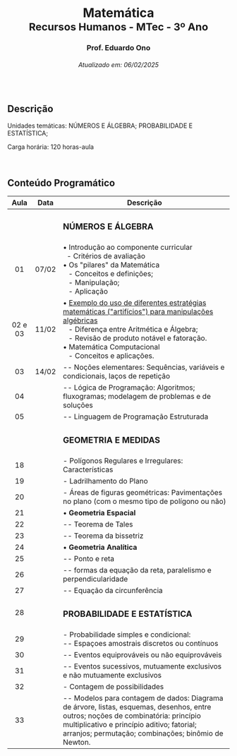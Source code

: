 <h1 align="center">Matemática<br><sub>Recursos Humanos - MTec - 3º Ano</sub></h1>
<h3 align="center">Prof. Eduardo Ono</h3>
<h6 align="center">Atualizado em: 06/02/2025</h6>

&nbsp;

## Descrição

Unidades temáticas: NÚMEROS E ÁLGEBRA; PROBABILIDADE E ESTATÍSTICA;

Carga horária: 120 horas-aula

&nbsp;

## Conteúdo Programático

|   Aula  | Data  | Descrição |
|   :-:   |  :-:  | --- |
|         |       | <h3>NÚMEROS E ÁLGEBRA</h3> |
|   01    | 07/02 | &bull; Introdução ao componente curricular<br>&nbsp; - Critérios de avaliação<br>&bull; Os "pilares" da Matemática<br>&ensp; - Conceitos e definições;<br>&ensp; - Manipulação;<br>&ensp; - Aplicação |
| 02 e 03 | 11/02 | &bull; [Exemplo do uso de diferentes estratégias matemáticas ("artifícios") para manipulações algébricas](https://github.com/eduardo-ono/Fundamentos-de-Matematica/blob/main/conteudo/04-exponenciais-e-logaritmos/exercicios-resolvidos/exr-2021-08-01.ipynb)<br>&ensp; - Diferença entre Aritmética e Álgebra;<br>&ensp; - Revisão de produto notável e fatoração.<br>&bull; Matemática Computacional<br>&ensp; - Conceitos e aplicações. |
|  03  | 14/02 | -- Noções elementares: Sequências, variáveis e condicionais, laços de repetição |
|  04  |       | -- Lógica de Programação: Algoritmos; fluxogramas; modelagem de problemas e de soluções |
|  05  |       | -- Linguagem de Programação Estruturada |
|      |       | <h3>GEOMETRIA E MEDIDAS</h3> |
|  18  |       | - Polígonos Regulares e Irregulares: Características |
|  19  |       | - Ladrilhamento do Plano |
|  20  |       | - Áreas de figuras geométricas: Pavimentações no plano (com o mesmo tipo de polígono ou não) |
|  21  |       | &bull; __Geometria Espacial__ |
|  22  |       | -- Teorema de Tales |
|  23  |       | -- Teorema da bissetriz |
|  24  |       | &bull; __Geometria Analítica__ |
|  25  |       | -- Ponto e reta |
|  26  |       | -- formas da equação da reta, paralelismo e perpendicularidade |
|  27  |       | -- Equação da circunferência |
|  28  |       | <h3>PROBABILIDADE E ESTATÍSTICA</h3> |
|  29  |       | - Probabilidade simples e condicional:<br>-- Espaçoes amostrais discretos ou contínuos |
|  30  |       | -- Eventos equiprováveis ou não equiprováveis |
|  31  |       | -- Eventos sucessivos, mutuamente exclusivos e não mutuamente exclusivos |
|  32  |       | - Contagem de possibilidades |
|  33  |       | -- Modelos para contagem de dados: Diagrama de árvore, listas, esquemas, desenhos, entre outros; noções de combinatória: princípio multiplicativo e princípio aditivo; fatorial; arranjos; permutação; combinações; binômio de Newton. |

&nbsp;
